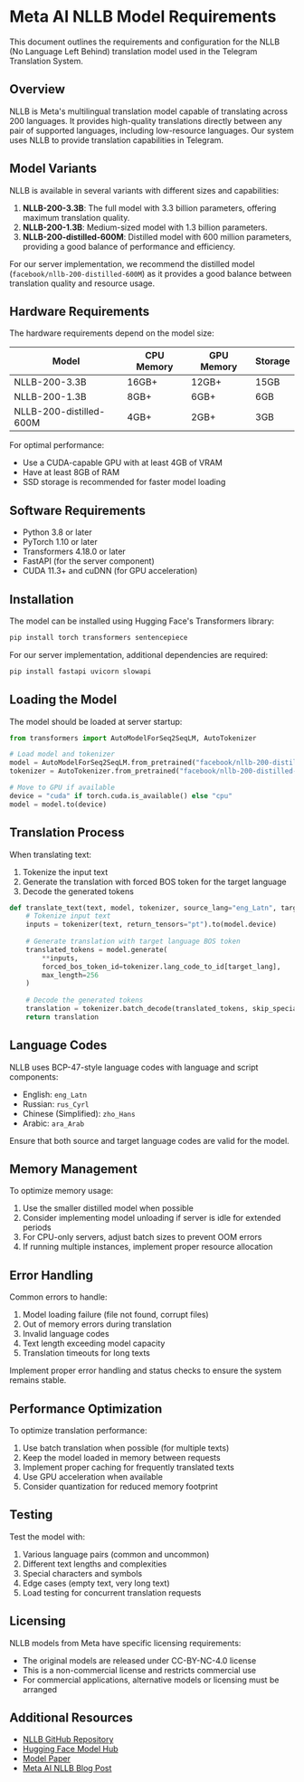 # Meta AI NLLB Model Requirements

This document outlines the requirements and configuration for the NLLB (No Language Left Behind) translation model used in the Telegram Translation System.

## Overview

NLLB is Meta's multilingual translation model capable of translating across 200 languages. It provides high-quality translations directly between any pair of supported languages, including low-resource languages. Our system uses NLLB to provide translation capabilities in Telegram.

## Model Variants

NLLB is available in several variants with different sizes and capabilities:

1. **NLLB-200-3.3B**: The full model with 3.3 billion parameters, offering maximum translation quality.
2. **NLLB-200-1.3B**: Medium-sized model with 1.3 billion parameters.
3. **NLLB-200-distilled-600M**: Distilled model with 600 million parameters, providing a good balance of performance and efficiency.

For our server implementation, we recommend the distilled model (`facebook/nllb-200-distilled-600M`) as it provides a good balance between translation quality and resource usage.

## Hardware Requirements

The hardware requirements depend on the model size:

| Model | CPU Memory | GPU Memory | Storage |
|-------|------------|------------|---------|
| NLLB-200-3.3B | 16GB+ | 12GB+ | 15GB |
| NLLB-200-1.3B | 8GB+ | 6GB+ | 6GB |
| NLLB-200-distilled-600M | 4GB+ | 2GB+ | 3GB |

For optimal performance:
- Use a CUDA-capable GPU with at least 4GB of VRAM
- Have at least 8GB of RAM
- SSD storage is recommended for faster model loading

## Software Requirements

- Python 3.8 or later
- PyTorch 1.10 or later
- Transformers 4.18.0 or later
- FastAPI (for the server component)
- CUDA 11.3+ and cuDNN (for GPU acceleration)

## Installation

The model can be installed using Hugging Face's Transformers library:

```bash
pip install torch transformers sentencepiece
```

For our server implementation, additional dependencies are required:

```bash
pip install fastapi uvicorn slowapi
```

## Loading the Model

The model should be loaded at server startup:

```python
from transformers import AutoModelForSeq2SeqLM, AutoTokenizer

# Load model and tokenizer
model = AutoModelForSeq2SeqLM.from_pretrained("facebook/nllb-200-distilled-600M")
tokenizer = AutoTokenizer.from_pretrained("facebook/nllb-200-distilled-600M")

# Move to GPU if available
device = "cuda" if torch.cuda.is_available() else "cpu"
model = model.to(device)
```

## Translation Process

When translating text:

1. Tokenize the input text
2. Generate the translation with forced BOS token for the target language
3. Decode the generated tokens

```python
def translate_text(text, model, tokenizer, source_lang="eng_Latn", target_lang="rus_Cyrl"):
    # Tokenize input text
    inputs = tokenizer(text, return_tensors="pt").to(model.device)
    
    # Generate translation with target language BOS token
    translated_tokens = model.generate(
        **inputs,
        forced_bos_token_id=tokenizer.lang_code_to_id[target_lang],
        max_length=256
    )
    
    # Decode the generated tokens
    translation = tokenizer.batch_decode(translated_tokens, skip_special_tokens=True)[0]
    return translation
```

## Language Codes

NLLB uses BCP-47-style language codes with language and script components:

- English: `eng_Latn`
- Russian: `rus_Cyrl`
- Chinese (Simplified): `zho_Hans`
- Arabic: `ara_Arab`

Ensure that both source and target language codes are valid for the model.

## Memory Management

To optimize memory usage:

1. Use the smaller distilled model when possible
2. Consider implementing model unloading if server is idle for extended periods
3. For CPU-only servers, adjust batch sizes to prevent OOM errors
4. If running multiple instances, implement proper resource allocation

## Error Handling

Common errors to handle:

1. Model loading failure (file not found, corrupt files)
2. Out of memory errors during translation
3. Invalid language codes
4. Text length exceeding model capacity
5. Translation timeouts for long texts

Implement proper error handling and status checks to ensure the system remains stable.

## Performance Optimization

To optimize translation performance:

1. Use batch translation when possible (for multiple texts)
2. Keep the model loaded in memory between requests
3. Implement proper caching for frequently translated texts
4. Use GPU acceleration when available
5. Consider quantization for reduced memory footprint

## Testing

Test the model with:

1. Various language pairs (common and uncommon)
2. Different text lengths and complexities
3. Special characters and symbols
4. Edge cases (empty text, very long text)
5. Load testing for concurrent translation requests

## Licensing

NLLB models from Meta have specific licensing requirements:

- The original models are released under CC-BY-NC-4.0 license
- This is a non-commercial license and restricts commercial use
- For commercial applications, alternative models or licensing must be arranged

## Additional Resources

- [NLLB GitHub Repository](https://github.com/facebookresearch/fairseq/tree/nllb)
- [Hugging Face Model Hub](https://huggingface.co/facebook/nllb-200-distilled-600M)
- [Model Paper](https://arxiv.org/abs/2207.04672)
- [Meta AI NLLB Blog Post](https://ai.meta.com/blog/nllb-200-high-quality-machine-translation/)
